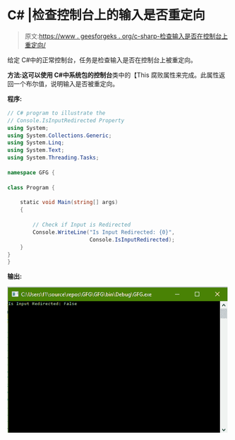 # C# |检查控制台上的输入是否重定向

> 原文:[https://www . geesforgeks . org/c-sharp-检查输入是否在控制台上重定向/](https://www.geeksforgeeks.org/c-sharp-check-if-input-is-redirected-on-the-console-or-not/)

给定 C#中的正常控制台，任务是检查输入是否在控制台上被重定向。

**方法:**这可以使用 C#中系统包的**控制台**类中的【This 腐败属性来完成。此属性返回一个布尔值，说明输入是否被重定向。

**程序:**

```cs
// C# program to illustrate the
// Console.IsInputRedirected Property
using System;
using System.Collections.Generic;
using System.Linq;
using System.Text;
using System.Threading.Tasks;

namespace GFG {

class Program {

    static void Main(string[] args)
    {

        // Check if Input is Redirected
        Console.WriteLine("Is Input Redirected: {0}",
                          Console.IsInputRedirected);
    }
}
}
```

**输出:**

![](img/9bad8316681b7f60e688d5097c05ca29.png)
